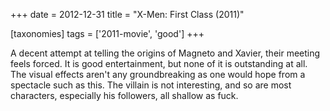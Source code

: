 +++
date = 2012-12-31
title = "X-Men: First Class (2011)"

[taxonomies]
tags = ['2011-movie', 'good']
+++

A decent attempt at telling the origins of Magneto and Xavier, their
meeting feels forced. It is good entertainment, but none of it is
outstanding at all. The visual effects aren\'t any groundbreaking as one
would hope from a spectacle such as this. The villain is not
interesting, and so are most characters, especially his followers, all
shallow as fuck.
